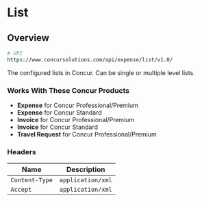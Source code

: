 # List

## Overview

```bash
# URI
https://www.concursolutions.com/api/expense/list/v1.0/
```

The configured lists in Concur. Can be single or multiple level lists.

### Works With These Concur Products

* **Expense** for Concur Professional/Premium
* **Expense** for Concur Standard
* **Invoice** for Concur Professional/Premium
* **Invoice** for Concur Standard
* **Travel Request** for Concur Professional/Premium

### Headers

| Name | Description |
| ---- | ----------- |
| `Content-Type` | `application/xml` |
| `Accept` | `application/xml` |
